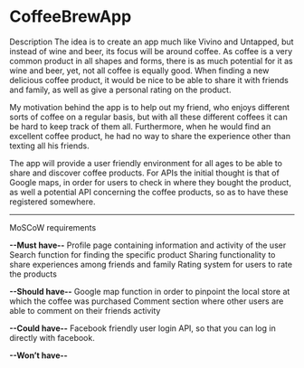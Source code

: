 # CoffeeBrewApp
 
Description
The idea is to create an app much like Vivino and Untapped, but instead of wine and beer, its focus will be around coffee. 
As coffee is a very common product in all shapes and forms, there is as much potential for it as wine and beer, yet, not all coffee is equally good. 
When finding a new delicious coffee product, it would be nice to be able to share it with friends and family, as well as give a personal rating on the product.

My motivation behind the app is to help out my friend, who enjoys different sorts of coffee on a regular basis, but with all these different coffees it can be hard to keep track of them all. Furthermore, when he would find an excellent coffee product, he had no way to share the experience other than texting all his friends.

The app will provide a user friendly environment for all ages to be able to share and discover coffee products. 
For APIs the initial thought is that of Google maps, in order for users to check in where they bought the product, as well a potential API concerning the coffee products, so as to have these registered somewhere. 

____________________________________________________________________________________________
MoSCoW requirements

**--Must have--**
Profile page containing information and activity of the user
Search function for finding the specific product
Sharing functionality to share experiences among friends and family
Rating system for users to rate the products

**--Should have--**
Google map function in order to pinpoint the local store at which the coffee was purchased
Comment section where other users are able to comment on their friends activity

**--Could have--**
Facebook friendly user login API, so that you can log in directly with facebook.

**--Won’t have--**


